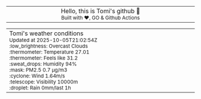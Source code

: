 
<div align="center">
<table>
<tbody>
<td align="center">
<img width="2000" height="0"><br>
Hello, this is Tomi's github 👋<br>
<sup>Built with ❤️, GO & Github Actions</sup><br>
<img width="2000" height="0">
</td>
</tbody>
</table>
</div>
<table>
<tbody>
<td align="left">
<img width="2000" height="0"><br>
Tomi's weather conditions<br>
<sup>Updated at 2025-10-05T21:02:54Z</sup><br>
<sup>:low_brightness: Overcast Clouds</sup><br>
<sup>:thermometer: Temperature 27.01 </sup><br>
<sup>:thermometer: Feels like 31.2</sup><br>
<sup>:sweat_drops: Humidity 94%</sup><br>
<sup>:mask: PM2.5 0.7 μg/m3</sup><br>
<sup>:cyclone: Wind 1.64m/s </sup><br>
<sup>:telescope: Visibility 10000m </sup><br>
<sup>:droplet: Rain 0mm/last 1h </sup><br>
<img width="2000" height="0">
</td>
<td align="left">
<img width="2000" height="0"><br>
<br>
<img width="2000" height="0">
</td>
</tbody>
</table>
</div>
    